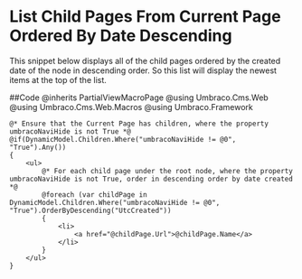 # List Child Pages From Current Page Ordered By Date Descending
This snippet below displays all of the child pages ordered by the created date of the node in descending order. So this list will display the newest items at the top of the list.

##Code 
    @inherits PartialViewMacroPage
    @using Umbraco.Cms.Web
    @using Umbraco.Cms.Web.Macros
    @using Umbraco.Framework
    
    
    @* Ensure that the Current Page has children, where the property umbracoNaviHide is not True *@
    @if(DynamicModel.Children.Where("umbracoNaviHide != @0", "True").Any())
    {
        <ul>            
            @* For each child page under the root node, where the property umbracoNaviHide is not True, order in descending order by date created *@
            @foreach (var childPage in DynamicModel.Children.Where("umbracoNaviHide != @0", "True").OrderByDescending("UtcCreated"))
            {
                <li>
                    <a href="@childPage.Url">@childPage.Name</a>
                </li>
            }
        </ul>
    }
